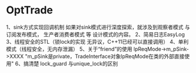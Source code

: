 # OptTrade
1、sink方式实现回调机制
   如果对sink模式进行深度探索，就涉及到观察者模式 与 订阅发布模式， 生产者消费者模式  等 设计模式的内容。
2、简易日志EasyLog
3、线程安全的STL（锁lock的实现 无异议，C++11已经可以直接调用）
4、单利模式（线程安全，无内存泄漏）
5、关于“friend”的使用
lpReqMode->m_pSink->XXXX    "m_pSink是private，TradeInterface对象lpReqMode在类的外部直接使用"
6、搞清楚 lock_guard 与unique_lock的区别

